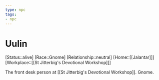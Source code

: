 ```yaml
---
type: npc
tags: 
- npc
---
```


# Uulin
[Status::alive]
[Race::Gnome]
[Relationship::neutral]
[Home::[[Jalantar]]]
[Workplace::[[St Jitterbig's Devotional Workshop]]]

The front desk person at [[St Jitterbig's Devotional Workshop]]. Gnome.